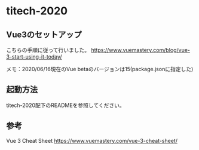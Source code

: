 # titech-2020

## Vue3のセットアップ
こちらの手順に従って行いました。
https://www.vuemastery.com/blog/vue-3-start-using-it-today/

メモ：2020/06/16現在のVue betaのバージョンは15(package.jsonに指定した)

## 起動方法
titech-2020配下のREADMEを参照してください。

## 参考
Vue 3 Cheat Sheet
https://www.vuemastery.com/vue-3-cheat-sheet/